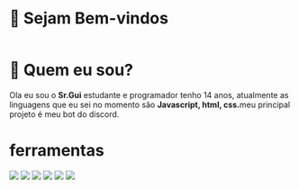 


# 👋 Sejam Bem-vindos



<p align="center">
<img alt="" src="https://media.discordapp.net/attachments/982952386001776673/985969598467801189/CC_20220613_151036.png"/>
</p>

# 🤔 Quem eu sou?

Ola eu sou o <strong>Sr.Gui</strong> estudante e programador tenho 14 anos,  atualmente as linguagens que eu sei no momento são <strong>Javascript, html, css.</strong>meu principal projeto é meu bot do discord.

# ferramentas
![](https://img.shields.io/badge/Node.js-43853D?style=for-the-badge&logo=node.js&logoColor=white)
![](https://img.shields.io/badge/JavaScript-F7DF1E?style=for-the-badge&logo=javascript&logoColor=black)
![](https://img.shields.io/badge/HTML5-E34F26?style=for-the-badge&logo=html5&logoColor=white)
![](https://img.shields.io/badge/CSS3-1572B6?style=for-the-badge&logo=css3&logoColor=white)
![](https://img.shields.io/badge/MongoDB-4EA94B?style=for-the-badge&logo=mongodb&logoColor=white)
![](https://img.shields.io/badge/GitHub-100000?style=for-the-badge&logo=github&logoColor=white)


